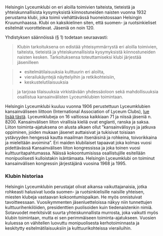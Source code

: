 


 

Helsingin Lyceumklubi on eri aloilla toimivien taiteista, tieteistä ja yhteiskunnallisista kysymyksistä kiinnostuneiden naisten vuonna 1932 perustama klubi, joka toimii viehättävässä huoneistossaan Helsingin Kruununhaassa. Klubi on kaksikielinen siten, että suomen- ja ruotsinkieliset esitelmät vuorottelevat. Jäseniä on noin 120.

Yhdistyksen säännöissä (§ 1) todetaan seuraavasti:
>Klubin tarkoituksena on edistää yhteisymmärrystä eri aloilla toimivien, taiteista, tieteistä ja yhteiskunnallisista kysymyksistä kiinnostuneiden naisten kesken. Tarkoituksensa toteuttamiseksi klubi järjestää jäsenilleen

>* esitelmätilaisuuksia kulttuurin eri aloilta,
>* vierailukäyntejä näyttelyihin ja retkikohteisiin,
>* keskustelutilaisuuksia

>ja tarjoaa tilaisuuksia virkistävään yhdessäoloon sekä mahdollisuuksia osallistua kansainvälisten Lyceumklubien toimintaan.

Helsingin Lyceumklubi kuuluu vuonna 1906 perustettuun Lyceumklubien kansainväliseen liittoon (International Association of Lyceum Clubs), [lue lisää tästä](http://www.lyceumclub.org/index.php?lang=en "IALC"). Lyceumklubeja on 16 valtiossa kaikkiaan 71 ja niissä jäseniä n. 8200. Kansainvälisen liiton virallisia kieliä ovat englanti, ranska ja saksa. Liiton toiminta-ajatuksena on alusta alkaen ollut ”kansainvälisyys ja jatkuva oppiminen, joiden mukaan jäsenet auttaisivat ja tukisivat 
toisiaan ystävyyden hengessä kautta maailman itsenäisinä ja rohkeina, toivorikkaina ja mieleltään avoimina”. Eri maiden klubilaiset tapaavat joka kolmas vuosi pidettävässä Kansainvälisen liiton kongressissa ja joka toinen vuosi kulttuuritapahtumassa. Näissä kokoontumisissa osallistujille esitellään monipuolisesti kulloistakin isäntämaata. Helsingin Lyceumklubi on toiminut kansainvälisen kongressin järjestäjänä vuosina 
1968 ja 1995.

### Klubin historiaa

Helsingin Lyceumklubin perustajat olivat aikansa vaikuttajanaisia, jotka rohkeasti halusivat luoda suomen- ja ruotsinkielisille naisille yhteisen, miesten klubeja vastaavan kokoontumispaikan. He myös onnistuivat tavoitteessaan. Vuosikymmenten jäsenluetteloissa näkyy niin tunnettujen kulttuurihenkilöiden, presidenttien puolisoiden kuin tiedenaistenkin nimiä. Sotavuodet merkitsivät suurta yhteiskunnallista 
murrosta, joka vaikutti myös klubin toimintaan, mutta ei sen perimmäiseen toiminta-ajatukseen. Vuosien kuluessa on vähitellen luovuttu monipuolisesta kerhotoiminnasta ja keskitytty esitelmätilaisuuksiin ja kulttuurikohteissa vierailuihin.

